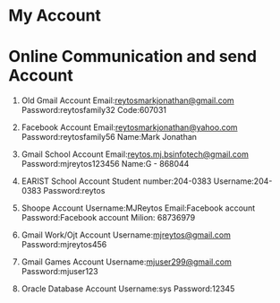 # My Account

# Online Communication and send Account
1. Old Gmail Account
Email:reytosmarkjonathan@gmail.com
Password:reytosfamily32
Code:607031

2. Facebook Account
Email:reytosmarkjonathan@yahoo.com
Password:reytosfamily56
Name:Mark Jonathan

3. Gmail School Account
Email:reytos.mj.bsinfotech@gmail.com
Password:mjreytos123456
Name:G - 868044

4. EARIST School Account
Student number:204-0383
Username:204-0383
Password:reytos

5. Shoope Account
Username:MJReytos
Email:Facebook account 
Password:Facebook account 
Milion: 68736979

6. Gmail Work/Ojt Account
Username:mjreytos@gmail.com
Password:mjreytos456

7. Gmail Games Account
Username:mjuser299@gmail.com
Password:mjuser123

8. Oracle Database Account
Username:sys
Password:12345